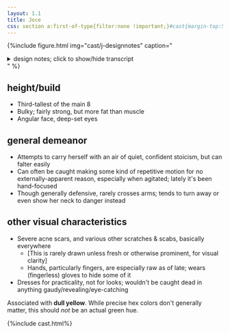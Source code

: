 ```yaml
---
layout: 1.1
title: Joce
css: section a:first-of-type{filter:none !important;}#cast{margin-top:5rem;}
---
```

{%include figure.html
	img="cast/j-designnotes"
	caption="<details><summary>design notes; click to show/hide transcript</summary><ul><li>stocky</li><li>mildly unkempt</li><li>practical</li></ul>&nbsp;<ul><li>hair does what it wants, try not to obscure brows</li><li>[hair bun] falls over the day</li><li>[eyebrows are] messy</li><li>[face & eye shape are] angular</li><li>disheveled [shirt] collar</li><li>military shirt + cargo pants</li><li>fingerless gloves</li><li>hands are a mess</li><li>[pants] cover shoe</li><li>hiking boots, flat</li></ul>&nbsp;<ul><li>not shown: assorted scratches, acne scars (especially on face)</li></ul></details>"
%}

## height/build
- Third-tallest of the main 8
- Bulky; fairly strong, but more fat than muscle
- Angular face, deep-set eyes

## general demeanor
- Attempts to carry herself with an air of quiet, confident stoicism, but can falter easily
- Can often be caught making some kind of repetitive motion for no externally-apparent reason, especially when agitated; lately it's been hand-focused
- Though generally defensive, rarely crosses arms; tends to turn away or even show her neck to danger instead

## other visual characteristics
- Severe acne scars, and various other scratches & scabs, basically everywhere
	- \[This is rarely drawn unless fresh or otherwise prominent, for visual clarity]
	- Hands, particularly fingers, are especially raw as of late; wears (fingerless) gloves to hide some of it
- Dresses for practicality, not for looks; wouldn't be caught dead in anything gaudy/revealing/eye-catching

Associated with <b>dull yellow</b>. While precise hex colors don't generally matter, this should *not* be an actual green hue.

{%include cast.html%}